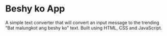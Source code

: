 # Beshy ko App

A simple text converter that will convert an input message to the trending "Bat malungkot ang beshy ko" text. Built using HTML, CSS and JavaScript.
